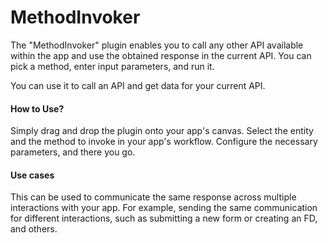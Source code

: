 # MethodInvoker

The "MethodInvoker" plugin enables you to call any other API available within the app and use the obtained response in the current API. You can pick a method, enter input parameters, and run it.&#x20;

You can use it to call an API and get data for your current API.

#### How to Use?

Simply drag and drop the plugin onto your app's canvas. Select the entity and the method to invoke in your app's workflow. Configure the necessary parameters, and there you go.

#### Use cases

This can be used to communicate the same response across multiple interactions with your app. For example, sending the same communication for different interactions, such as submitting a new form or creating an FD, and others.
